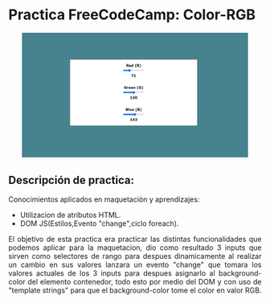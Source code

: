 # **Practica FreeCodeCamp: Color-RGB**
<div align="center">
    <img src="./assets/colorRGB.png" width="450px"/>
</div>

##  **Descripción de practica:**
Conocimientos aplicados en maquetación y aprendizajes:
* Utilizacion de atributos HTML.
* DOM JS(Estilos,Evento "change",ciclo foreach).

<div style="text-align: justify;">
    El objetivo de esta practica era practicar las distintas funcionalidades que podemos aplicar para la maquetacion, dio como resultado 3 inputs que sirven como selectores de rango para despues dinamicamente al realizar un cambio en sus valores lanzara un evento "change" que tomara los valores actuales de los 3 inputs para despues asignarlo al background-color del elemento contenedor, todo esto por medio del DOM y con uso de "template strings" para que el background-color tome el color en valor RGB.
</div>
